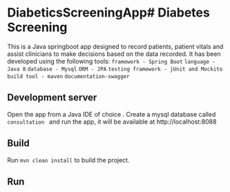 # DiabeticsScreeningApp# Diabetes Screening

This is a Java springboot app designed to record patients, patient vitals and assist clinicians to make
decisions based on the data recorded.
It has been developed using the following tools:
`framework - Spring Boot`
`language - Java 8`
`database - Mysql`
`ORM - JPA`
`testing framework - jUnit and Mockito`
`build tool - maven`
`documentation-swagger`

## Development server

Open the app from a Java IDE of choice . Create a mysql database called `consultation ` and run the app, it will be
available at http://localhost:8088

## Build

Run `mvn clean install` to build the project.

## Run



